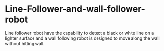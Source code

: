 # Line-Follower-and-wall-follower-robot


Line follower robot have the capability to detect a black or white  line on a lighter surface and a wall following robot is designed to move along the wall without hitting wall.

